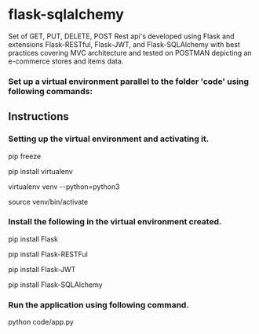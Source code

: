 # flask-sqlalchemy
Set of GET, PUT, DELETE, POST Rest api's developed using Flask and extensions Flask-RESTful, Flask-JWT, and Flask-SQLAlchemy with best practices covering MVC architecture and tested on POSTMAN depicting an e-commerce stores and items data.
### Set up a virtual environment parallel to the folder 'code' using following commands:

## Instructions

### Setting up the virtual environment and activating it.

pip freeze

pip install virtualenv

virtualenv venv --python=python3

source venv/bin/activate

### Install the following in the virtual environment created.

pip install Flask

pip install Flask-RESTFul

pip install Flask-JWT

pip install Flask-SQLAlchemy

### Run the application using following command.

python code/app.py
